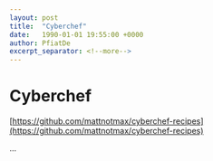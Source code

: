 ```yaml
---
layout: post
title:  "Cyberchef"
date:   1990-01-01 19:55:00 +0000
author: PfiatDe
excerpt_separator: <!--more-->
---
```


# Cyberchef

[https://github.com/mattnotmax/cyberchef-recipes](https://github.com/mattnotmax/cyberchef-recipes)

...
<!--more-->
